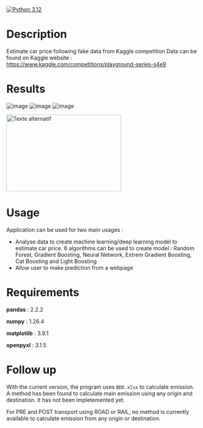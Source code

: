 [![Python 3.12](https://img.shields.io/badge/python-3.12-blue.svg)](https://www.python.org/downloads/release/python-360/)

# Description
Estimate car price following fake data from Kaggle competition
Data can be found on Kaggle website : https://www.kaggle.com/competitions/playground-series-s4e9


# Results
![image](https://github.com/user-attachments/assets/3c3061f8-3327-4fef-b75a-8e8e27ab7bbd)
![image](https://github.com/user-attachments/assets/8f1770f3-bbf4-4440-a0ea-3c9cdbc51a02)
![image](https://github.com/user-attachments/assets/cbc3e9fc-1354-459b-9b34-73dad002ceac)

<img src="[image-url](https://github.com/user-attachments/assets/3c3061f8-3327-4fef-b75a-8e8e27ab7bbd)" alt="Texte alternatif" width="300" height="200">


# Usage
Application can be used for two main usages :
- Analyse data to create machine learning/deep learning model to estimate car price. 6 algorithms can be used to create model : Random Forest, Gradient Boosting, Neural Network, Extrem Gradient Boosting, Cat Boosting and Light Boosting
- Allow user to make prediction from a webpage


# Requirements
**pandas** : 2.2.2

**numpy** : 1.26.4

**matplotlib** : 3.9.1

**openpyxl** : 3.1.5


# Follow up
With the current version, the program uses `BDD.xlsx` to calculate emission. A method has been found to calculate main emission using any origin and destination.
It has not been impletemented yet.

For PRE and POST transport using ROAD or RAIL, no method is currently available to calculate emission from any origin or destination. 
